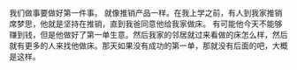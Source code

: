 我们做事要做好第一件事。
就像推销产品一样。在我上学之前，有人到我家推销席梦思，他就是坚持在推销，直到我爸同意他给我家做床。
有可能他今天不能够赚到钱，但是他做好了第一单生意。然后我家的邻居就过来看做的床怎么样，然后就有更多的人来找他做床。那天如果没有成功的第一单，那就没有后面的吧，大概是这样。


